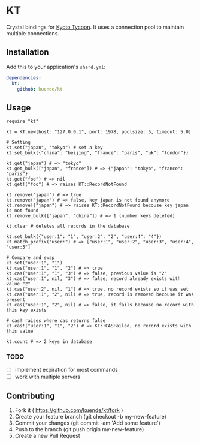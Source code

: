 # KT

Crystal bindings for [Kyoto Tycoon](http://fallabs.com/kyototycoon/). It uses a connection pool to maintain multiple connections.

## Installation


Add this to your application's `shard.yml`:

```yaml
dependencies:
  kt:
    github: kuende/kt
```


## Usage

```crystal
require "kt"

kt = KT.new(host: "127.0.0.1", port: 1978, poolsize: 5, timeout: 5.0)

# Setting
kt.set("japan", "tokyo") # set a key
kt.set_bulk({"china": "beijing", "france": "paris", "uk": "london"})

kt.get("japan") # => "tokyo"
kt.get_bulk(["japan", "france"]) # => {"japan": "tokyo", "france": "paris"}
kt.get("foo") # => nil
kt.get!("foo") # => raises KT::RecordNotFound

kt.remove("japan") # => true
kt.remove("japan") # => false, key japan is not found anymore
kt.remove!("japan") # => raises KT::RecordNotFound becouse key japan is not found
kt.remove_bulk(["japan", "china"]) # => 1 (number keys deleted)

kt.clear # deletes all records in the database

kt.set_bulk({"user:1": "1", "user:2": "2", "user:4": "4"})
kt.match_prefix("user:") # => ["user:1", "user:2", "user:3", "user:4", "user:5"]

# Compare and swap
kt.set("user:1", "1")
kt.cas("user:1", "1", "2") # => true
kt.cas("user:1", "1", "3") # => false, previous value is "2"
kt.cas("user:1", nil, "3") # => false, record already exists with value "2"
kt.cas("user:2", nil, "1") # => true, no record exists so it was set
kt.cas("user:1", "2", nil) # => true, record is removed becouse it was present
kt.cas("user:1", "2", nil) # => false, it fails becouse no record with this key exists

# cas! raises where cas returns false
kt.cas!("user:1", "1", "2") # => KT::CASFailed, no record exists with this value

kt.count # => 2 keys in database
```

### TODO

- [ ] implement expiration for most commands
- [ ] work with multiple servers

## Contributing

1. Fork it ( https://github.com/kuende/kt/fork )
2. Create your feature branch (git checkout -b my-new-feature)
3. Commit your changes (git commit -am 'Add some feature')
4. Push to the branch (git push origin my-new-feature)
5. Create a new Pull Request

